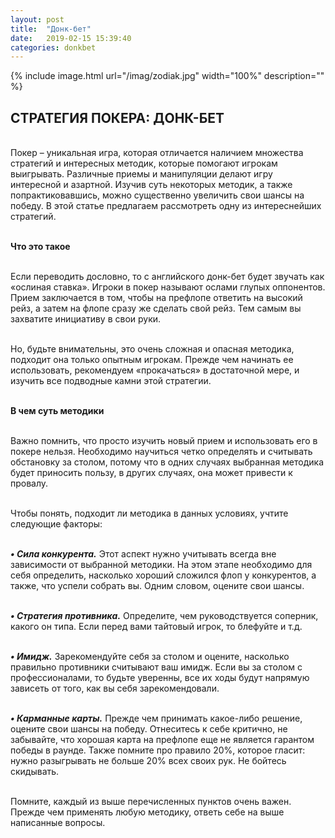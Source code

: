 ```yaml
---
layout: post
title:  "Донк-бет"
date:   2019-02-15 15:39:40
categories: donkbet
---
```


{% include image.html url="/imag/zodiak.jpg" width="100%" description="" %}

## СТРАТЕГИЯ ПОКЕРА: ДОНК-БЕТ

<br>Покер – уникальная игра, которая отличается наличием множества стратегий и интересных методик, которые помогают игрокам выигрывать. Различные приемы и манипуляции делают игру интересной и азартной. Изучив суть некоторых методик, а также попрактиковавшись, можно существенно увеличить свои шансы на победу. В этой статье предлагаем рассмотреть одну из интереснейших стратегий.

<br><strong>Что это такое</strong>

<br>Если переводить дословно, то с английского донк-бет будет звучать как «ослиная ставка». Игроки в покер называют ослами глупых оппонентов. Прием заключается в том, чтобы на префлопе ответить на высокий рейз, а затем на флопе сразу же сделать свой рейз. Тем самым вы захватите инициативу в свои руки.

<br>Но, будьте внимательны, это очень сложная и опасная методика, подходит она только опытным игрокам. Прежде чем начинать ее использовать, рекомендуем «прокачаться» в достаточной мере, и изучить все подводные камни этой стратегии.

<br><strong>В чем суть методики</strong>

<br>Важно помнить, что просто изучить новый прием и использовать его в покере нельзя. Необходимо научиться четко определять и считывать обстановку за столом, потому что в одних случаях выбранная методика будет приносить пользу, в других случаях, она может привести к провалу.

<br>Чтобы понять, подходит ли методика в данных условиях, учтите следующие факторы:

<br><strong><i>•	Сила конкурента.</i></strong> Этот аспект нужно учитывать всегда вне зависимости от выбранной методики. На этом этапе необходимо для себя определить, насколько хороший сложился флоп у конкурентов, а также, что успели собрать вы. Одним словом, оцените свои шансы.

<br><strong><i>•	Стратегия противника.</i></strong> Определите, чем руководствуется соперник, какого он типа. Если перед вами тайтовый игрок, то блефуйте и т.д.

<br><strong><i>•	 Имидж.</i></strong> Зарекомендуйте себя за столом и оцените, насколько правильно противники считывают ваш имидж. Если вы за столом с профессионалами, то будьте уверенны, все их ходы будут напрямую зависеть от того, как вы себя зарекомендовали.

<br><strong><i>•	Карманные карты.</i></strong> Прежде чем принимать какое-либо решение, оцените свои шансы на победу. Отнеситесь к себе критично, не забывайте, что хорошая карта на префлопе еще не является гарантом победы в раунде. Также помните про правило 20%, которое гласит: нужно разыгрывать не больше 20% всех своих рук. Не бойтесь скидывать.

<br>Помните, каждый из выше перечисленных пунктов очень важен. Прежде чем применять любую методику, ответь себе на выше написанные вопросы. 

